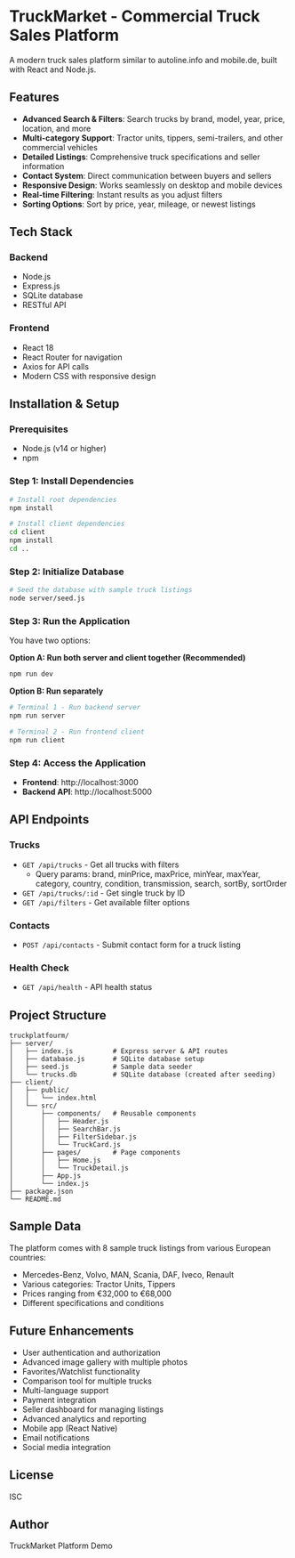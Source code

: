 # TruckMarket - Commercial Truck Sales Platform

A modern truck sales platform similar to autoline.info and mobile.de, built with React and Node.js.

## Features

- **Advanced Search & Filters**: Search trucks by brand, model, year, price, location, and more
- **Multi-category Support**: Tractor units, tippers, semi-trailers, and other commercial vehicles
- **Detailed Listings**: Comprehensive truck specifications and seller information
- **Contact System**: Direct communication between buyers and sellers
- **Responsive Design**: Works seamlessly on desktop and mobile devices
- **Real-time Filtering**: Instant results as you adjust filters
- **Sorting Options**: Sort by price, year, mileage, or newest listings

## Tech Stack

### Backend
- Node.js
- Express.js
- SQLite database
- RESTful API

### Frontend
- React 18
- React Router for navigation
- Axios for API calls
- Modern CSS with responsive design

## Installation & Setup

### Prerequisites
- Node.js (v14 or higher)
- npm

### Step 1: Install Dependencies

```bash
# Install root dependencies
npm install

# Install client dependencies
cd client
npm install
cd ..
```

### Step 2: Initialize Database

```bash
# Seed the database with sample truck listings
node server/seed.js
```

### Step 3: Run the Application

You have two options:

**Option A: Run both server and client together (Recommended)**
```bash
npm run dev
```

**Option B: Run separately**
```bash
# Terminal 1 - Run backend server
npm run server

# Terminal 2 - Run frontend client
npm run client
```

### Step 4: Access the Application

- **Frontend**: http://localhost:3000
- **Backend API**: http://localhost:5000

## API Endpoints

### Trucks
- `GET /api/trucks` - Get all trucks with filters
  - Query params: brand, minPrice, maxPrice, minYear, maxYear, category, country, condition, transmission, search, sortBy, sortOrder
- `GET /api/trucks/:id` - Get single truck by ID
- `GET /api/filters` - Get available filter options

### Contacts
- `POST /api/contacts` - Submit contact form for a truck listing

### Health Check
- `GET /api/health` - API health status

## Project Structure

```
truckplatfourm/
├── server/
│   ├── index.js          # Express server & API routes
│   ├── database.js       # SQLite database setup
│   ├── seed.js           # Sample data seeder
│   └── trucks.db         # SQLite database (created after seeding)
├── client/
│   ├── public/
│   │   └── index.html
│   └── src/
│       ├── components/   # Reusable components
│       │   ├── Header.js
│       │   ├── SearchBar.js
│       │   ├── FilterSidebar.js
│       │   └── TruckCard.js
│       ├── pages/        # Page components
│       │   ├── Home.js
│       │   └── TruckDetail.js
│       ├── App.js
│       └── index.js
├── package.json
└── README.md
```

## Sample Data

The platform comes with 8 sample truck listings from various European countries:
- Mercedes-Benz, Volvo, MAN, Scania, DAF, Iveco, Renault
- Various categories: Tractor Units, Tippers
- Prices ranging from €32,000 to €68,000
- Different specifications and conditions

## Future Enhancements

- User authentication and authorization
- Advanced image gallery with multiple photos
- Favorites/Watchlist functionality
- Comparison tool for multiple trucks
- Multi-language support
- Payment integration
- Seller dashboard for managing listings
- Advanced analytics and reporting
- Mobile app (React Native)
- Email notifications
- Social media integration

## License

ISC

## Author

TruckMarket Platform Demo
